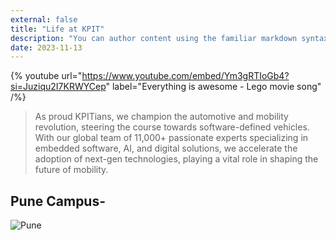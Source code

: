 ```yaml
---
external: false
title: "Life at KPIT"
description: "You can author content using the familiar markdown syntax you already know. All basic markdown syntax is supported."
date: 2023-11-13
---
```

{% youtube url="https://www.youtube.com/embed/Ym3gRTIoGb4?si=Juziqu2I7KRWYCep" label="Everything is awesome - Lego movie song" /%}

>As proud KPITians, we champion the automotive and mobility revolution, steering the course towards software-defined vehicles. With our global team of 11,000+ passionate experts specializing in embedded software, AI, and digital solutions, we accelerate the adoption of next-gen technologies, playing a vital role in shaping the future of mobility.

## Pune Campus-
![Pune](/images/pune.jpg)









